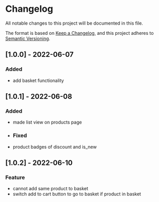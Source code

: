 # Changelog
All notable changes to this project will be documented in this file.

The format is based on [Keep a Changelog](https://keepachangelog.com/en/1.0.0/),
and this project adheres to [Semantic Versioning](https://semver.org/spec/v2.0.0.html).

## [1.0.0] - 2022-06-07
### Added
- add basket functionality 

## [1.0.1] - 2022-06-08
### Added
- made list view on products page
- ### Fixed
- product badges of discount and is_new

## [1.0.2] - 2022-06-10
### Feature
- cannot add same product to basket
- switch add to cart button to go to basket if product in basket



